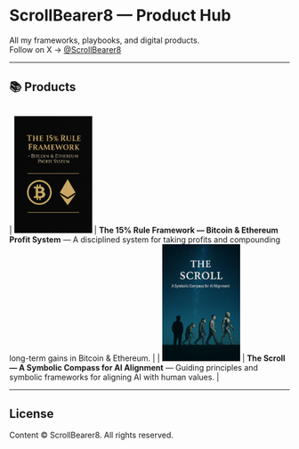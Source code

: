 # ScrollBearer8 — Product Hub

All my frameworks, playbooks, and digital products.  
Follow on X → [@ScrollBearer8](https://x.com/ScrollBearer8)

---

## 📚 Products

| | |
|---|---|

| [<img src="https://github.com/ScrollBearer8/product-hub/blob/main/img/cover15rule.png" width="140" alt="The 15% Rule cover">](https://scrollbearer8.gumroad.com/l/rjmics) | **The 15% Rule Framework — Bitcoin & Ethereum Profit System** — A disciplined system for taking profits and compounding long-term gains in Bitcoin & Ethereum. |
| [<img src="https://github.com/ScrollBearer8/product-hub/blob/main/img/thescroll.png" width="140" alt="The Scroll cover">](https://scrollbearer8.gumroad.com/l/your-scroll-slug) | **The Scroll — A Symbolic Compass for AI Alignment** — Guiding principles and symbolic frameworks for aligning AI with human values. |


---

## License
Content © ScrollBearer8. All rights reserved.

